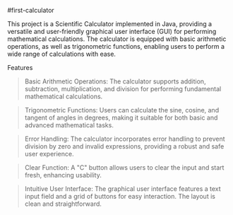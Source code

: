 #first-calculator

This project is a Scientific Calculator implemented in Java, providing a versatile and user-friendly graphical user interface (GUI) for performing mathematical calculations. 
The calculator is equipped with basic arithmetic operations, as well as trigonometric functions, enabling users to perform a wide range of calculations with ease.

Features
>Basic Arithmetic Operations: The calculator supports addition, subtraction, multiplication, and division for performing fundamental mathematical calculations.

>Trigonometric Functions: Users can calculate the sine, cosine, and tangent of angles in degrees, making it suitable for both basic and advanced mathematical tasks.

>Error Handling: The calculator incorporates error handling to prevent division by zero and invalid expressions, providing a robust and safe user experience.

>Clear Function: A "C" button allows users to clear the input and start fresh, enhancing usability.

>Intuitive User Interface: The graphical user interface features a text input field and a grid of buttons for easy interaction. The layout is clean and straightforward.
